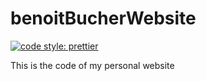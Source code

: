 # benoitBucherWebsite

[![code style: prettier](https://img.shields.io/badge/code_style-prettier-ff69b4.svg?style=flat-square)](https://github.com/prettier/prettier)


This is the code of my personal website
